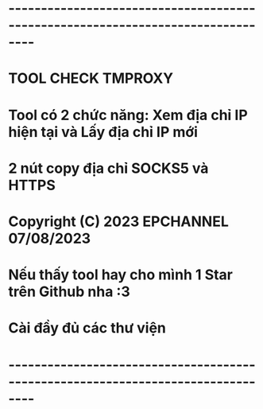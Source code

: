 # --------------------------------------------------------------------------------
# TOOL CHECK TMPROXY
# Tool có 2 chức năng: Xem địa chỉ IP hiện tại và Lấy địa chỉ IP mới
# 2 nút copy địa chỉ SOCKS5 và HTTPS
# Copyright (C) 2023 EPCHANNEL 07/08/2023
# Nếu thấy tool hay cho mình 1 Star trên Github nha :3 
# Cài đầy đủ các thư viện
# --------------------------------------------------------------------------------
